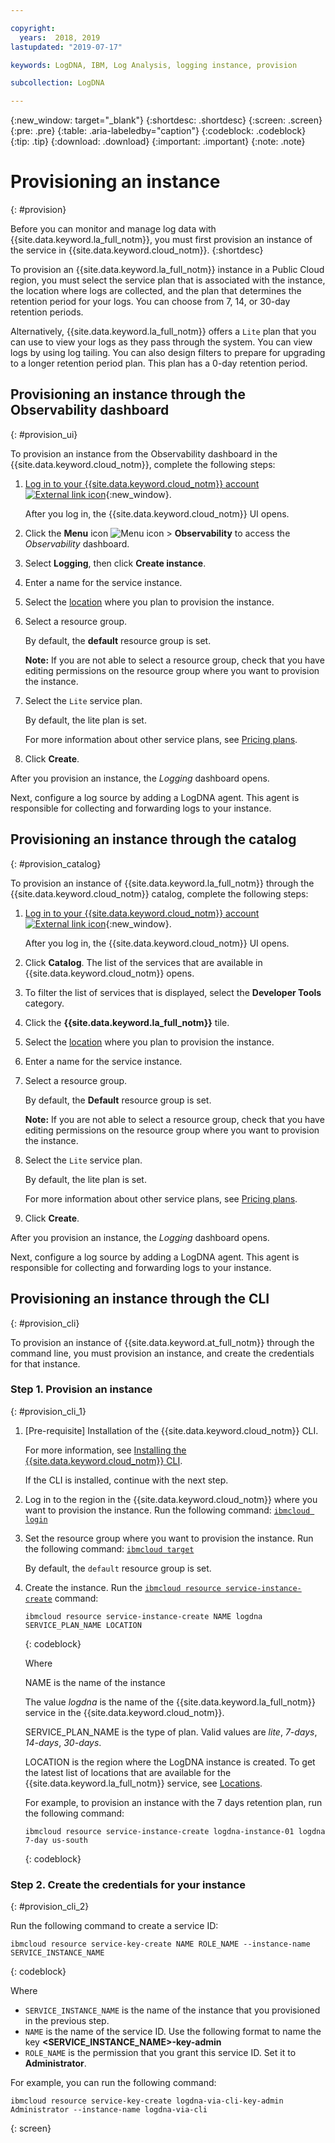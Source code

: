 ```yaml
---

copyright:
  years:  2018, 2019
lastupdated: "2019-07-17"

keywords: LogDNA, IBM, Log Analysis, logging instance, provision

subcollection: LogDNA

---
```


{:new_window: target="_blank"}
{:shortdesc: .shortdesc}
{:screen: .screen}
{:pre: .pre}
{:table: .aria-labeledby="caption"}
{:codeblock: .codeblock}
{:tip: .tip}
{:download: .download}
{:important: .important}
{:note: .note}

# Provisioning an instance
{: #provision}

Before you can monitor and manage log data with {{site.data.keyword.la_full_notm}}, you must first provision an instance of the service in {{site.data.keyword.cloud_notm}}.
{:shortdesc}

To provision an {{site.data.keyword.la_full_notm}} instance in a Public Cloud region, you must select the service plan that is associated with the instance, the location where  logs are collected, and the plan that determines the retention period for your logs. You can choose from 7, 14, or 30-day retention periods.

Alternatively, {{site.data.keyword.la_full_notm}} offers a `Lite` plan that you can use to view your logs as they pass through the system. You can view logs by using log tailing. You can also design filters to prepare for upgrading to a longer retention period plan. This plan has a 0-day retention period.


## Provisioning an instance through the Observability dashboard
{: #provision_ui}

To provision an instance from the Observability dashboard in the {{site.data.keyword.cloud_notm}}, complete the following steps:

1. [Log in to your {{site.data.keyword.cloud_notm}} account ![External link icon](../../icons/launch-glyph.svg "External link icon")](https://cloud.ibm.com/login){:new_window}.

	After you log in, the {{site.data.keyword.cloud_notm}} UI opens.

2. Click the **Menu** icon ![Menu icon](../../icons/icon_hamburger.svg) &gt; **Observability** to access the *Observability* dashboard.

3. Select **Logging**, then click **Create instance**. 

4. Enter a name for the service instance.

5. Select the [location](/docs/services/Log-Analysis-with-LogDNA?topic=LogDNA-regions) where you plan to provision the instance. 

6. Select a resource group. 

    By default, the **default** resource group is set.

    **Note:** If you are not able to select a resource group, check that you have editing permissions on the resource group where you want to provision the instance.

7. Select the `Lite` service plan. 

    By default, the lite plan is set.

    For more information about other service plans, see [Pricing plans](/docs/services/Log-Analysis-with-LogDNA?topic=LogDNA-about#overview_pricing_plans).

8. Click **Create**.

After you provision an instance, the *Logging* dashboard opens. 

Next, configure a log source by adding a LogDNA agent. This agent is responsible for collecting and forwarding logs to your instance. 



## Provisioning an instance through the catalog
{: #provision_catalog}

To provision an instance of {{site.data.keyword.la_full_notm}} through the {{site.data.keyword.cloud_notm}} catalog, complete the following steps:

1. [Log in to your {{site.data.keyword.cloud_notm}} account ![External link icon](../../icons/launch-glyph.svg "External link icon")](https://cloud.ibm.com/login){:new_window}.

	After you log in, the {{site.data.keyword.cloud_notm}} UI opens.

2. Click **Catalog**. The list of the services that are available in {{site.data.keyword.cloud_notm}} opens.

3. To filter the list of services that is displayed, select the **Developer Tools** category.

4. Click the **{{site.data.keyword.la_full_notm}}** tile. 

5. Select the [location](/docs/services/Log-Analysis-with-LogDNA?topic=LogDNA-regions) where you plan to provision the instance. 

6. Enter a name for the service instance.

7. Select a resource group. 

    By default, the **Default** resource group is set.

    **Note:** If you are not able to select a resource group, check that you have editing permissions on the resource group where you want to provision the instance.

8. Select the `Lite` service plan. 

    By default, the lite plan is set.

    For more information about other service plans, see [Pricing plans](/docs/services/Log-Analysis-with-LogDNA?topic=LogDNA-about#overview_pricing_plans).

9. Click **Create**.

After you provision an instance, the *Logging* dashboard opens. 

Next, configure a log source by adding a LogDNA agent. This agent is responsible for collecting and forwarding logs to your instance. 



## Provisioning an instance through the CLI
{: #provision_cli}

To provision an instance of {{site.data.keyword.at_full_notm}} through the command line, you must provision an instance, and create the credentials for that instance.

### Step 1. Provision an instance
{: #provision_cli_1}

1. [Pre-requisite] Installation of the {{site.data.keyword.cloud_notm}} CLI.

   For more information, see [Installing the {{site.data.keyword.cloud_notm}} CLI](/docs/cli?topic=cloud-cli-ibmcloud-cli#ibmcloud-cli).

   If the CLI is installed, continue with the next step.

2. Log in to the region in the {{site.data.keyword.cloud_notm}} where you want to provision the instance. Run the following command: [`ibmcloud login`](/docs/cli/reference/ibmcloud?topic=cloud-cli-ibmcloud_cli#ibmcloud_login)

3. Set the resource group where you want to provision the instance. Run the following command: [`ibmcloud target`](/docs/cli/reference/ibmcloud?topic=cloud-cli-ibmcloud_cli#ibmcloud_target)

    By default, the `default` resource group is set.

4. Create the instance. Run the [`ibmcloud resource service-instance-create`](/docs/cli/reference/ibmcloud?topic=cloud-cli-ibmcloud_commands_resource#ibmcloud_resource_service_instance_create) command:

    ```
    ibmcloud resource service-instance-create NAME logdna SERVICE_PLAN_NAME LOCATION
    ```
    {: codeblock}

    Where

    NAME is the name of the instance

    The value *logdna* is the name of the {{site.data.keyword.la_full_notm}} service in the {{site.data.keyword.cloud_notm}}.

    SERVICE_PLAN_NAME is the type of plan. Valid values are *lite*, *7-days*, *14-days*, *30-days*.
    
    LOCATION is the region where the LogDNA instance is created. To get the latest list of locations that are available for the {{site.data.keyword.la_full_notm}} service, see [Locations](/docs/services/Log-Analysis-with-LogDNA?topic=LogDNA-regions).

    For example, to provision an instance with the 7 days retention plan, run the following command:

    ```
    ibmcloud resource service-instance-create logdna-instance-01 logdna 7-day us-south
    ```
    {: codeblock}


### Step 2. Create the credentials for your instance
{: #provision_cli_2}

Run the following command to create a service ID:

```
ibmcloud resource service-key-create NAME ROLE_NAME --instance-name SERVICE_INSTANCE_NAME
```
{: codeblock}

Where 

* `SERVICE_INSTANCE_NAME` is the name of the instance that you provisioned in the previous step.
* `NAME` is the name of the service ID. Use the following format to name the key **<SERVICE_INSTANCE_NAME>-key-admin**
* `ROLE_NAME` is the permission that you  grant this service ID. Set it to **Administrator**.

 
For example, you can run the following command:

```
ibmcloud resource service-key-create logdna-via-cli-key-admin Administrator --instance-name logdna-via-cli
```
{: screen}



